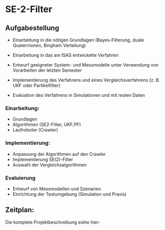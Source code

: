 # SE-2-Filter

## Aufgabestellung

- Einarbeitung in die nötigen Grundlagen (Bayes-Filterung, duale
Quaternionen, Bingham Verteilung)

- Einarbeitung in das am ISAS entwickelte Verfahren

- Entwurf geeigneter System- und Messmodelle unter Verwendung
von Vorarbeiten der letzten Semester

- Implementierung des Verfahrens und eines Vergleichsverfahrens
(z. B. UKF oder Partikelfilter)

- Evaluation des Verfahrens in Simulationen und mit realen Daten

### Einarbeitung:
- Grundlagen
- Algorithmen (SE2-Filter, UKF,PF)
- Laufroboter (Crawler)
### Implementierung:
- Anpassung der Algorithmen auf den Crawler
- Implementierung SE(2)-Filter
- Auswahl der Vergleichsalgorithmen
### Evaluierung
- Entwurf von Messmodellen und Szenarien
- Einrichtung der Testumgebung (Simulation und Praxis)

## Zeitplan:

Die komplete Projektbeschreibung siehe hier:


